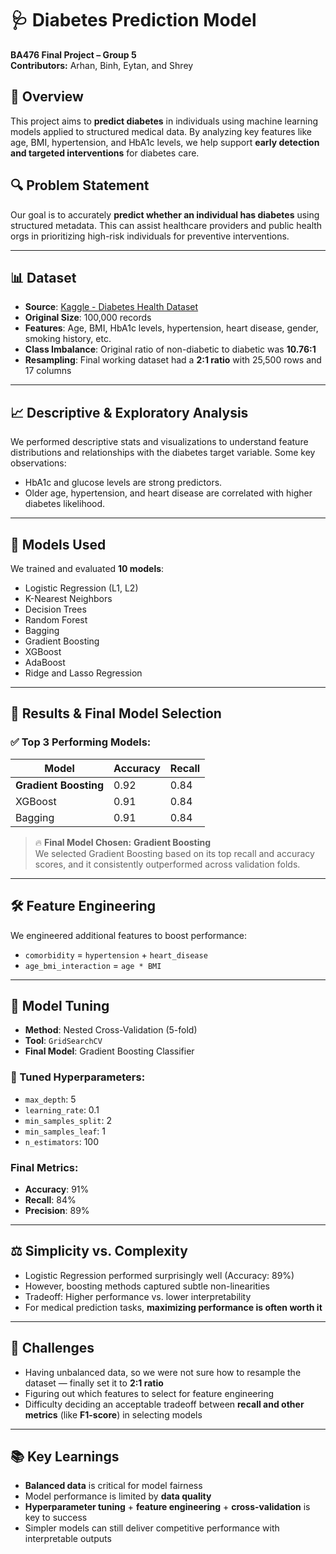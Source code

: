 # 🩺 Diabetes Prediction Model

**BA476 Final Project – Group 5**  
**Contributors:** Arhan, Binh, Eytan, and Shrey

## 📌 Overview

This project aims to **predict diabetes** in individuals using machine learning models applied to structured medical data. By analyzing key features like age, BMI, hypertension, and HbA1c levels, we help support **early detection and targeted interventions** for diabetes care.

## 🔍 Problem Statement

Our goal is to accurately **predict whether an individual has diabetes** using structured metadata. This can assist healthcare providers and public health orgs in prioritizing high-risk individuals for preventive interventions.

---

## 📊 Dataset

- **Source**: [Kaggle - Diabetes Health Dataset](https://www.kaggle.com/datasets/iammustafatz/diabetes-prediction-dataset)
- **Original Size**: 100,000 records
- **Features**: Age, BMI, HbA1c levels, hypertension, heart disease, gender, smoking history, etc.
- **Class Imbalance**: Original ratio of non-diabetic to diabetic was **10.76:1**
- **Resampling**: Final working dataset had a **2:1 ratio** with 25,500 rows and 17 columns

---

## 📈 Descriptive & Exploratory Analysis

We performed descriptive stats and visualizations to understand feature distributions and relationships with the diabetes target variable. Some key observations:

- HbA1c and glucose levels are strong predictors.
- Older age, hypertension, and heart disease are correlated with higher diabetes likelihood.

---

## 🧠 Models Used

We trained and evaluated **10 models**:

- Logistic Regression (L1, L2)
- K-Nearest Neighbors
- Decision Trees
- Random Forest
- Bagging
- Gradient Boosting
- XGBoost
- AdaBoost
- Ridge and Lasso Regression

---

## 🥇 Results & Final Model Selection

### ✅ Top 3 Performing Models:

| Model             | Accuracy | Recall |
|------------------|----------|--------|
| **Gradient Boosting** | 0.92     | 0.84   |
| XGBoost           | 0.91     | 0.84   |
| Bagging           | 0.91     | 0.84   |

> 🔥 **Final Model Chosen:** **Gradient Boosting**  
> We selected Gradient Boosting based on its top recall and accuracy scores, and it consistently outperformed across validation folds.

---

## 🛠️ Feature Engineering

We engineered additional features to boost performance:

- `comorbidity` = `hypertension` + `heart_disease`
- `age_bmi_interaction` = `age * BMI`

---

## 🔧 Model Tuning

- **Method**: Nested Cross-Validation (5-fold)
- **Tool**: `GridSearchCV`
- **Final Model**: Gradient Boosting Classifier

### 🎯 Tuned Hyperparameters:

- `max_depth`: 5
- `learning_rate`: 0.1
- `min_samples_split`: 2
- `min_samples_leaf`: 1
- `n_estimators`: 100

### Final Metrics:

- **Accuracy**: 91%
- **Recall**: 84%
- **Precision**: 89%

---

## ⚖️ Simplicity vs. Complexity

- Logistic Regression performed surprisingly well (Accuracy: 89%)
- However, boosting methods captured subtle non-linearities
- Tradeoff: Higher performance vs. lower interpretability
- For medical prediction tasks, **maximizing performance is often worth it**

---

## 🚧 Challenges

- Having unbalanced data, so we were not sure how to resample the dataset — finally set it to **2:1 ratio**
- Figuring out which features to select for feature engineering
- Difficulty deciding an acceptable tradeoff between **recall and other metrics** (like **F1-score**) in selecting models

---

## 📚 Key Learnings

- **Balanced data** is critical for model fairness
- Model performance is limited by **data quality**
- **Hyperparameter tuning** + **feature engineering** + **cross-validation** is key to success
- Simpler models can still deliver competitive performance with interpretable outputs
